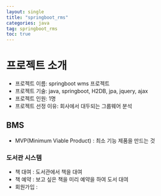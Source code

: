 ```yaml
---
layout: single
title: "springboot_rms"
categories: java
tag: springboot_rms
toc: true
---
```


# 프로젝트 소개
- 프로젝트 이름: springboot wms 프로젝트
- 프로젝트 기술: java, springboot, H2DB, jpa, jquery, ajax
- 프로젝트 인원: 1명
- 프로젝트 선정 이유: 회사에서 대두되는 그룹웨어 분석

## BMS

- MVP(Minimum Viable Product) : 최소 기능 제품을 만드는 것

### 도서관 시스템

- 책 대여 : 도서관에서 책을 대여
- 책 예약 : 보고 싶은 책을 미리 예약을 하여 도서 대여
- 회원가입 :   


